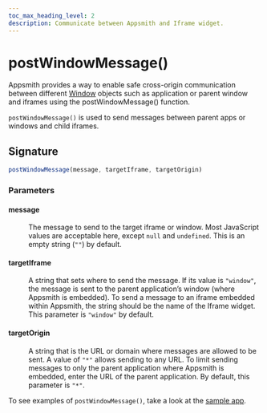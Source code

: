 ```yaml
---
toc_max_heading_level: 2
description: Communicate between Appsmith and Iframe widget.
---
```

# postWindowMessage()

Appsmith provides a way to enable safe cross-origin communication between different [Window](https://developer.mozilla.org/en-US/docs/Web/API/Window) objects such as application or parent window and iframes using the postWindowMessage() function.

`postWindowMessage()` is used to send messages between parent apps or windows and child iframes.

## Signature

```javascript
postWindowMessage(message, targetIframe, targetOrigin)
```

### Parameters

#### message

<dd>

The message to send to the target iframe or window. Most JavaScript values are acceptable here, except `null` and `undefined`. This is an empty string (`""`) by default.

</dd>

#### targetIframe

<dd>

A string that sets where to send the message. If its value is `"window"`, the message is sent to the parent application’s window (where Appsmith is embedded). To send a message to an iframe embedded within Appsmith, the string should be the name of the Iframe widget. This parameter is `"window"` by default.

</dd>

#### targetOrigin

<dd>

A string that is the URL or domain where messages are allowed to be sent. A value of `"*"` allows sending to any URL. To limit sending messages to only the parent application where Appsmith is embedded, enter the URL of the parent application. By default, this parameter is `"*"`.

</dd>

To see examples of `postWindowMessage()`, take a look at the [sample app](https://app.appsmith.com/applications/61f3d1949d6d6a6720c98681/pages/61f3d1949d6d6a6720c98684).

